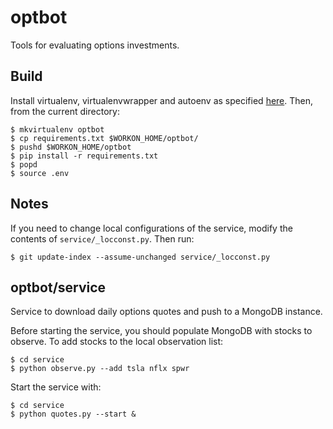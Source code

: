 optbot
==
Tools for evaluating options investments.

Build
--
Install virtualenv, virtualenvwrapper and autoenv as specified [here](http://docs.python-guide.org/en/latest/dev/virtualenvs/).
Then, from the current directory:

    $ mkvirtualenv optbot
    $ cp requirements.txt $WORKON_HOME/optbot/
    $ pushd $WORKON_HOME/optbot
    $ pip install -r requirements.txt
    $ popd
    $ source .env

Notes
--
If you need to change local configurations of the service, modify the contents of
`service/_locconst.py`. Then run:

    $ git update-index --assume-unchanged service/_locconst.py

optbot/service
--
Service to download daily options quotes and push to a MongoDB instance.

Before starting the service, you should populate MongoDB with stocks to
observe. To add stocks to the local observation list:

    $ cd service
    $ python observe.py --add tsla nflx spwr

Start the service with:

    $ cd service
    $ python quotes.py --start &

